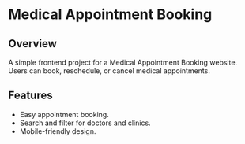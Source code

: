 # Medical Appointment Booking

## Overview
A simple frontend project for a Medical Appointment Booking website. Users can book, reschedule, or cancel medical appointments.

## Features
- Easy appointment booking.
- Search and filter for doctors and clinics.
- Mobile-friendly design.

